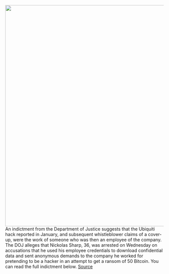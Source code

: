 <img src='https://cdn.vox-cdn.com/thumbor/xqzFVs1zsVr1mqjspHFGJolQhRA=/0x0:2040x1360/1200x800/filters:focal(857x517:1183x843)/cdn.vox-cdn.com/uploads/chorus_image/image/70217407/acastro_170621_1777_0008.0.jpg' width='700px' /><br/>
An indictment from the Department of Justice suggests that the Ubiquiti hack reported in January, and subsequent whistleblower claims of a cover-up, were the work of someone who was then an employee of the company. The DOJ alleges that Nickolas Sharp, 36, was arrested on Wednesday on accusations that he used his employee credentials to download confidential data and sent anonymous demands to the company he worked for pretending to be a hacker in an attempt to get a ransom of 50 Bitcoin. You can read the full indictment below.
<a href='https://www.theverge.com/2021/12/1/22812761/ubiquiti-data-breach-aws-doj-indictment-inside-job'> Source <a/>